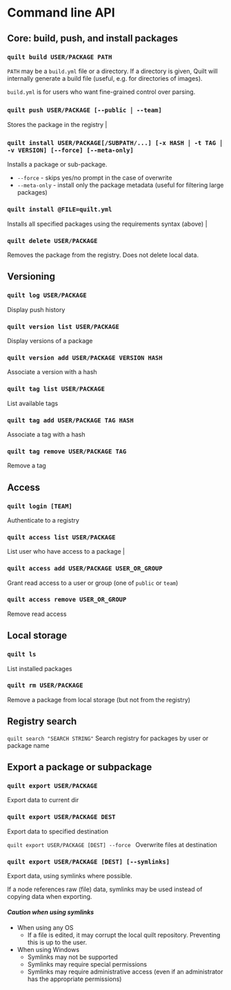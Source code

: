 # Command line API

## Core: build, push, and install packages

### `quilt build USER/PACKAGE PATH`
`PATH` may be a `build.yml` file or a directory. If a directory is given, Quilt will internally generate a build file (useful, e.g. for directories of images).

`build.yml` is for users who want fine-grained control over parsing.

### `quilt push USER/PACKAGE [--public ￨ --team]` 
Stores the package in the registry |

### `quilt install USER/PACKAGE[/SUBPATH/...] [-x HASH ￨ -t TAG ￨ -v VERSION] [--force] [--meta-only]`
 Installs a package or sub-package.
 * `--force` - skips yes/no prompt in the case of overwrite
 * `--meta-only` - install only the package metadata (useful for filtering large packages) 

### `quilt install @FILE=quilt.yml`
 Installs all specified packages using the requirements syntax (above) |

### `quilt delete USER/PACKAGE`
Removes the package from the registry. Does not delete local data.

## Versioning
### `quilt log USER/PACKAGE`
Display push history

### `quilt version list USER/PACKAGE`
Display versions of a package

### `quilt version add USER/PACKAGE VERSION HASH`
Associate a version with a hash

### `quilt tag list USER/PACKAGE`
List available tags

### `quilt tag add USER/PACKAGE TAG HASH`
Associate a tag with a hash

### `quilt tag remove USER/PACKAGE TAG`
Remove a tag

## Access

### `quilt login [TEAM]`
Authenticate to a registry

### `quilt access list USER/PACKAGE`
List user who have access to a package |

### `quilt access add USER/PACKAGE USER_OR_GROUP`
Grant read access to a user or group (one of `public` or `team`)

### `quilt access remove USER_OR_GROUP`
Remove read access

## Local storage
### `quilt ls`
List installed packages

### `quilt rm USER/PACKAGE`
Remove a package from local storage (but not from the registry)

## Registry search
`quilt search "SEARCH STRING"`
Search registry for packages by user or package name

## Export a package or subpackage

### `quilt export USER/PACKAGE`
Export data to current dir 
### `quilt export USER/PACKAGE DEST`
Export data to specified destination

`quilt export USER/PACKAGE [DEST] --force `
Overwrite files at destination

### `quilt export USER/PACKAGE [DEST] [--symlinks]`
Export data, using symlinks where possible.

If a node references raw (file) data, symlinks may be used instead of copying data when exporting.

####  _Caution when using symlinks_
* When using any OS
  * If a file is edited, it may corrupt the local quilt repository. Preventing this is up to the user.
* When using Windows
  * Symlinks may not be supported
  * Symlinks may require special permissions
  * Symlinks may require administrative access (even if an administrator has the appropriate permissions)
